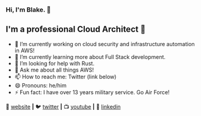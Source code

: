 ### Hi, I'm Blake. 👋

## I'm a professional Cloud Architect 🚀

- 🔭 I’m currently working on cloud security and infrastructure automation in AWS!
- 🌱 I’m currently learning more about Full Stack development.
- 🤔 I’m looking for help with Rust.
- 💬 Ask me about all things AWS!
- 📫 How to reach me: Twitter (link below)
- 😄 Pronouns: he/him
- ⚡ Fun fact: I have over 13 years military service. Go Air Force!

🏡 [website][website] **|** 
🐦 [twitter][twitter] **|** 
📺 [youtube][youtube] **|** 
👔 [linkedin][linkedin]


[website]: https://blakegreen.dev
[twitter]: https://twitter.com/TSgt_Green
[youtube]: https://www.youtube.com/channel/UCMe8VAatUrLtJVRRM5300ug
[linkedin]: https://www.linkedin.com/in/blakegreen2/

